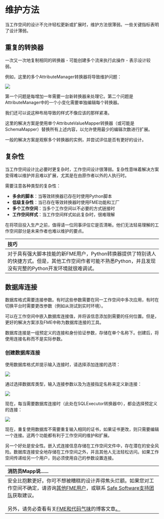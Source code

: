 # 维护方法

当工作空间的设计不允许轻松更新或扩展时，维护方法很薄弱。一些关键指标表明了设计薄弱。

## 重复的转换器

一次又一次地复制相同的转换器 - 可能创建多个流来执行此操作 - 表示设计较弱。

例如，这里的多个AttributeManager转换器将导致维护问题：

[![](../../.gitbook/assets/img5.035.duplicatedtransformer.png)](https://github.com/safesoftware/FMETraining/blob/Desktop-Basic-2018/DesktopBasic5BestPractice/Images/Img5.035.DuplicatedTransformer.png)

第一个问题是每增加一年需要一台新转换器来处理它。第二个问题是AttributeManager中的一个小变化需要单独编辑每个转换器。

我们还可以说这种布局导致的样式不像应该的那样紧凑。

这里的解决方案是使用单个AttributeValueMapper转换器（或可能是SchemaMapper）替换所有上述内容，以允许使用最少的编辑次数进行扩展。

一般的解决方案是观察多个转换器的实例，并尝试评估是否有更好的设计。

## 复杂性

当工作空间设计比必要时更复杂时，工作空间设计很薄弱。复杂性意味着解决方案变得难以维护并且难以扩展，尤其是在由原作者以外的人执行时。

需要注意各种类型的复杂性：

* **多余的脚本**：当等效转换器已存在时使用Python脚本
* **低级复杂性**：当已存在等效转换器时使用FME功能和工厂
* **多个工作空间**：当多个工作空间以不必要的方式链接时
* **工作空间样式**：当工作空间样式如此复杂时，很难理解

在将项目投入生产之前，值得请一位同事评估它是否清晰。他们无法轻易理解的工作空间部分是未来作者也难以维护的要点。

|  技巧 |
| :--- |
|  对于具有强大脚本技能的新FME用户，Python转换器提供了特别诱人的快捷方式。但是，其他工作空间作者可能不熟悉Python，并且发现没有完整的Python开发环境就很难调试。 |

## 数据库连接

数据库格式需要连接参数。有时这些参数需要在同一工作空间中多次应用，有时在切换平台时需要更改参数（例如从测试到实时环境）。

可以在工作空间中嵌入数据库连接值，并将该信息添加到需要的任何位置。但是，更好的解决方案涉及FME中称为数据库连接的工具。

数据库连接是一组预定义的连接和身份验证参数，存储在单个名称下。创建后，将使用连接名称而不是实际参数。

### 创建数据库连接

使用数据库格式并提示输入连接时，请选择添加连接的选项：

[![](../../.gitbook/assets/img5.036.adddatabaseconnection.png)](https://github.com/safesoftware/FMETraining/blob/Desktop-Basic-2018/DesktopBasic5BestPractice/Images/Img5.036.AddDatabaseConnection.png)

通过选择数据库类型，输入连接参数以及为连接指定名称来定义新连接：

[![](../../.gitbook/assets/img5.037.adddatabaseconnectiondialog.png)](https://github.com/safesoftware/FMETraining/blob/Desktop-Basic-2018/DesktopBasic5BestPractice/Images/Img5.037.AddDatabaseConnectionDialog.png)

现在，每当需要数据库连接时（此处在SQLExecutor转换器中），都会选择预定义的连接：

[![](../../.gitbook/assets/img5.038.usingdatabaseconnection.png)](https://github.com/safesoftware/FMETraining/blob/Desktop-Basic-2018/DesktopBasic5BestPractice/Images/Img5.038.UsingDatabaseConnection.png)

现在，重复使用数据库不需要重复输入相同的证书，如果证书更改，则只需要编辑一个连接。这两个功能都有利于工作空间的维护和扩展。

另一个好处是安全性。嵌入式连接信息存储在工作空间文件中，存在潜在的安全风险。数据库连接安全地存储在工作空间之外，并且其他人无法轻松访问。如果工作空间传递给另一个用户，则必须使用自己的参数设置连接。

|  消防员Mapp说...... |
| :--- |
|  安全比抱歉更好。你可不想被糟糕的设计弄得焦头烂额。如果您对工作空间不确定，请咨询[其他FME用户](https://knowledge.safe.com/questions/index.html)，或联系 [Safe Software支持团队](http://www.safe.com/support)获取建议。  <br><br>另外，请务必查看有关[FME和代码气味](https://blog.safe.com/2015/06/fmeevangelist136/)的博客文章[。](https://blog.safe.com/2015/06/fmeevangelist136/) |

